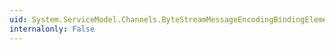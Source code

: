 ```yaml
---
uid: System.ServiceModel.Channels.ByteStreamMessageEncodingBindingElement.CreateMessageEncoderFactory
internalonly: False
---
```

